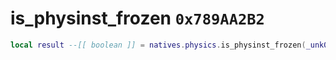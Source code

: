 # is_physinst_frozen `0x789AA2B2`

```lua
local result --[[ boolean ]] = natives.physics.is_physinst_frozen(_unk0 --[[ number ]])
```